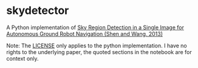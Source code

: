 # skydetector
A Python implementation of [Sky Region Detection in a Single Image for Autonomous Ground Robot Navigation (Shen and Wang, 2013)](https://journals.sagepub.com/doi/full/10.5772/56884)

Note: The [LICENSE](LICENSE) only applies to the python implementation.  I have no rights to the underlying paper, the quoted sections in the notebook are for context only.
